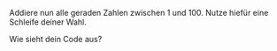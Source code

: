 Addiere nun alle geraden Zahlen zwischen 1 und 100. Nutze hiefür eine Schleife deiner Wahl.


Wie sieht dein Code aus?
